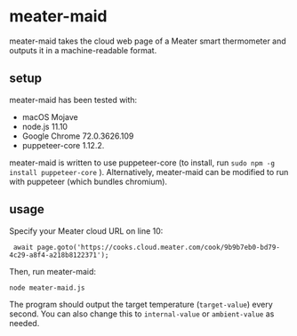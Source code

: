 # meater-maid
meater-maid takes the cloud web page of a Meater smart thermometer and outputs it in a machine-readable format.

## setup
meater-maid has been tested with:

* macOS Mojave
* node.js 11.10
* Google Chrome 72.0.3626.109
* puppeteer-core 1.12.2.

meater-maid is written to use puppeteer-core (to install, run `sudo npm -g install puppeteer-core` ). Alternatively, meater-maid can be modified to run with puppeteer (which bundles chromium).

## usage

Specify your Meater cloud URL on line 10:

` await page.goto('https://cooks.cloud.meater.com/cook/9b9b7eb0-bd79-4c29-a8f4-a218b8122371');`

Then, run meater-maid:

`node meater-maid.js`

The program should output the target temperature (`target-value`) every second. You can also change this to `internal-value` or `ambient-value` as needed.
